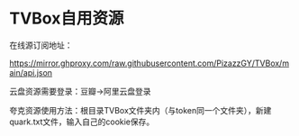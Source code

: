 # TVBox自用资源

在线源订阅地址：

https://mirror.ghproxy.com/raw.githubusercontent.com/PizazzGY/TVBox/main/api.json

云盘资源需要登录：豆瓣→阿里云盘登录

夸克资源使用方法：根目录TVBox文件夹内（与token同一个文件夹），新建quark.txt文件，输入自己的cookie保存。

